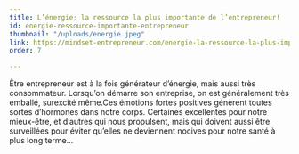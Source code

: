 ```yaml
---
title: L’énergie; la ressource la plus importante de l’entrepreneur!
id: energie-ressource-importante-entrepreneur
thumbnail: "/uploads/energie.jpeg"
link: https://mindset-entrepreneur.com/energie-la-ressource-la-plus-importante-de-lentrepreneur/
order: 7

---
```

Être entrepreneur est à la fois générateur d’énergie, mais aussi très consommateur. Lorsqu’on démarre son entreprise, on est généralement très emballé, surexcité même.Ces émotions fortes positives génèrent toutes sortes d’hormones dans notre corps. Certaines excellentes pour notre mieux-être, et d’autres qui nous propulsent, mais qui doivent aussi être surveillées pour éviter qu’elles ne deviennent nocives pour notre santé à plus long terme...
